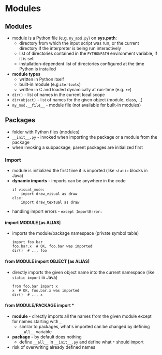 # Modules

## Modules

- module is a Python file (e.g. `my_mod.py`) on **sys.path**:
    - directory from which the input script was run, or the current directory if the interpreter is being run interactively
    - list of directories contained in the `PYTHONPATH` environment variable, if it is set
    - installation-dependent list of directories configured at the time Python is installed
- **module types**
    - written in Python itself
    - built-in module (e.g.`itertools`)
    - written in C and loaded dynamically at run-time (e.g. `re`)
- `dir()` - list of names in the current local scope
- `dir(object)` - list of names for the given object (module, class, ..)
- `my_mod.__file__` - module file (not available for built-in modules)

## Packages

- folder with Python files (modules)
- `__init__.py` - invoked when importing the package or a module from the package
- when invoking a subpackage, parent packages are initialized first

### Import

- module is initialized the first time it is imported (like `static` blocks in Java)
- **dynamic imports** - imports can be anywhere in the code
  ```python3
  if visual_mode:
      import draw_visual as draw
  else:
      import draw_textual as draw
  ```
- handling import errors - `except ImportError:`

#### import MODULE [as ALIAS]

- imports the module/package namespace (private symbol table)
  ```python3
  import foo.bar
  foo.bar.x  # OK, foo.bar was imported
  dir()  # .., foo
  ```

#### from MODULE import OBJECT [as ALIAS]

- directly imports the given object name into the current namespace (like `static import` in Java)
  ```python3
  from foo.bar import x
  x  # OK, foo.bar.x was imported
  dir()  # .., x
  ```

#### from MODULE/PACKAGE import *

- **module** - directly imports all the names from the given module except for names starting with `_`
    - similar to packages, what's imported can be changed by defining `__all__` variable
- **package** - by default does nothing
    - define `__all__` in `__init__.py` and define what `*` should import
- risk of overwriting already defined names
